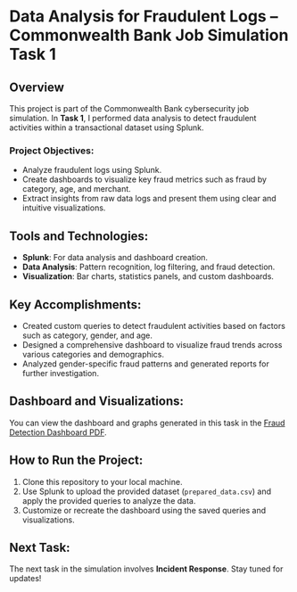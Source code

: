 # Data Analysis for Fraudulent Logs – Commonwealth Bank Job Simulation Task 1

## Overview
This project is part of the Commonwealth Bank cybersecurity job simulation. In **Task 1**, I performed data analysis to detect fraudulent activities within a transactional dataset using Splunk.

### Project Objectives:
- Analyze fraudulent logs using Splunk.
- Create dashboards to visualize key fraud metrics such as fraud by category, age, and merchant.
- Extract insights from raw data logs and present them using clear and intuitive visualizations.

## Tools and Technologies:
- **Splunk**: For data analysis and dashboard creation.
- **Data Analysis**: Pattern recognition, log filtering, and fraud detection.
- **Visualization**: Bar charts, statistics panels, and custom dashboards.

## Key Accomplishments:
- Created custom queries to detect fraudulent activities based on factors such as category, gender, and age.
- Designed a comprehensive dashboard to visualize fraud trends across various categories and demographics.
- Analyzed gender-specific fraud patterns and generated reports for further investigation.

## Dashboard and Visualizations:
You can view the dashboard and graphs generated in this task in the [Fraud Detection Dashboard PDF](https://github.com/dportersec/Data-Analysis-for-Fraudulent-Logs-Job-Simulation-Task-1/blob/main/fraud_detection_dashboard-2024-08-19.pdf).

## How to Run the Project:
1. Clone this repository to your local machine.
2. Use Splunk to upload the provided dataset (`prepared_data.csv`) and apply the provided queries to analyze the data.
3. Customize or recreate the dashboard using the saved queries and visualizations.

## Next Task:
The next task in the simulation involves **Incident Response**. Stay tuned for updates!

